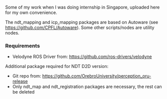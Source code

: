 Some of my work when I was doing internship in Singapore, uploaded here for my own convenience.

The ndt_mapping and icp_mapping packages are based on Autoware (see https://github.com/CPFL/Autoware). Some other scripts/nodes are utility nodes.

### Requirements
- Velodyne ROS Driver from: https://github.com/ros-drivers/velodyne

Additional package required for NDT D2D version:
- Git repo from: https://github.com/OrebroUniversity/perception_oru-release
- Only ndt_map and ndt_registration packages are necessary, the rest can be deleted
